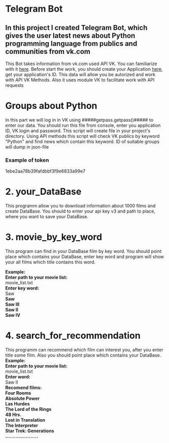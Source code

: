 # Telegram Bot #

## In this project I created Telegram Bot, which gives the user latest news about Python programming language from publics and communities from vk.com  ##
This Bot takes information from vk.com used API VK. You can familiarize with it [here](https://vk.com/dev). Before start the work, you should create your Application [here](https://vk.com/editapp?act=create), get your application's ID. This data will allow you be autorized and work with API VK Methods. Also it uses module VK to facilitate work with API requests 

# Groups about Python  #

In this part we will log in in VK using #####getpass.getpass()##### to enter our data. You should run this file from console, enter you application ID, VK login and password. This script will create file in your project's directory. Using API methods this script will check VK publics by keyword "Python" and find news which contain this keyword. ID of suitable groups will dump in json-file

### Example of token ###
1ebe2aa78b39fafdbbf3f9e6833a99e7

# 2. your_DataBase #

This programm allow you to download information about 1000 films and create DataBase. You should to enter your api key v3 and path to place, where you want to save your DataBase.

# 3. movie_by_key_word #

This program can find in your DataBase film by key word. You should point place which contains your DataBase, enter key word and program will show your all films which title contains this word. 

 **Example:**  
 **Enter path to your movie list:**  
 movie_list.txt  
 **Enter key word:**   
 Saw   
 **Saw**  
 **Saw III**  
 **Saw II**  
 **Saw IV**  
    
# 4. search_for_recommendation #

This programm can recommend which film can interest you, after you enter title some film. Also you should point place which contains your DataBase.
 **Example:**  
 **Enter path to your movie list:**  
 movie_list.txt  
 **Enter  word:**  
  Saw II  
 **Recomend films:**    
 **Four Rooms**  
 **Absolute Power**  
 **Las Hurdes**  
 **The Lord of the Rings**  
 **48 Hrs.**  
 **Lost in Translation**  
 **The Interpreter**  
 **Star Trek: Generations**  
 **......................**  
